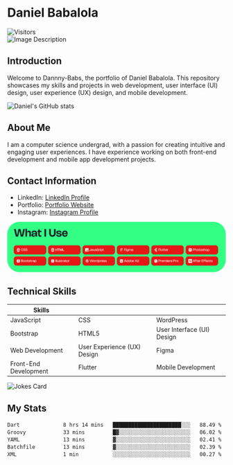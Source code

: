 # Daniel Babalola 
![Visitors](https://api.visitorbadge.io/api/visitors?path=https%3A%2F%2Fgithub.com%2FDannny-Babs%2FDannny-Babs&label=Visitors&labelColor=%23d9e3f0&countColor=%23555555)
</br>
![Image Description](public/images/hero.png)

## Introduction

Welcome to Dannny-Babs, the portfolio of Daniel Babalola. This repository showcases my skills and projects in web development, user interface (UI) design, user experience (UX) design, and mobile development.

![Daniel's GitHub stats](https://github-readme-stats.vercel.app/api?username=Dannny-Babs&show_icons=true&theme=transparent&&count_private=true)

## About Me

I am a computer science  undergrad, with a passion for creating intuitive and engaging user experiences. I have experience working on both front-end development and mobile app development projects.

## Contact Information

- LinkedIn: [LinkedIn Profile](https://www.linkedin.com/in/daniel-babalola)
- Portfolio: [Portfolio Website](https://dammydev.netlify.app)
- Instagram: [Instagram Profile](https://www.instagram.com/dammythedesigner)

![Image Description](public/images/tools.png)

## Technical Skills
| Skills                      |                            |                             |
|-----------------------------|----------------------------|-----------------------------|
| JavaScript                  | CSS                        | WordPress                   |
| Bootstrap                   | HTML5                      | User Interface (UI) Design |
| Web Development             | User Experience (UX) Design| Figma                       |
| Front-End Development       | Flutter                    | Mobile Development          |



<div style="display: flex; flex-direction: row;">
   <img src="https://readme-jokes.vercel.app/api" alt="Jokes Card" width="50%" />
</div>

## My Stats

<!--START_SECTION:waka-->

```txt
Dart              8 hrs 14 mins   ██████████████████████░░░   88.49 %
Groovy            33 mins         █▓░░░░░░░░░░░░░░░░░░░░░░░   06.02 %
YAML              13 mins         ▓░░░░░░░░░░░░░░░░░░░░░░░░   02.41 %
Batchfile         13 mins         ▓░░░░░░░░░░░░░░░░░░░░░░░░   02.39 %
XML               1 min           ░░░░░░░░░░░░░░░░░░░░░░░░░   00.27 %
```

<!--END_SECTION:waka-->


